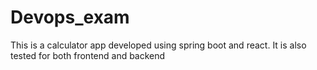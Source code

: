 # Devops_exam
This is a calculator app developed using spring boot and  react. It is also tested for both frontend and backend
